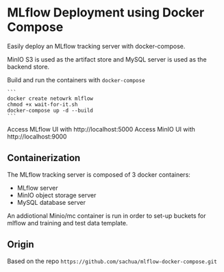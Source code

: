 # MLflow Deployment using Docker Compose
Easily deploy an MLflow tracking server with docker-compose.

MinIO S3 is used as the artifact store and MySQL server is used as the backend store.

Build and run the containers with `docker-compose`

    ```
    docker create netowrk mlflow
    chmod +x wait-for-it.sh
    docker-compose up -d --build
    ```

Access MLflow UI with http://localhost:5000
Access MinIO UI with http://localhost:9000

## Containerization

The MLflow tracking server is composed of 3 docker containers:

* MLflow server
* MinIO object storage server
* MySQL database server

An addiotional Minio/mc container is run in order to set-up 
buckets for mlflow and training and test data template.

## Origin

Based on the repo `https://github.com/sachua/mlflow-docker-compose.git`
